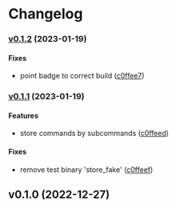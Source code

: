 # Changelog

### [v0.1.2](https://github.com/hoodie/rosemary/compare/v0.1.1...v0.1.2) (2023-01-19)

#### Fixes

* point badge to correct build
  ([c0ffee7](https://github.com/hoodie/rosemary/commit/c0ffee78b5fae8e8d9327e9cb04eaf4d3c477d6e))

### [v0.1.1](https://github.com/hoodie/rosemary/compare/v0.1.0...v0.1.1) (2023-01-19)

#### Features

* store commands by subcommands
  ([c0ffeed](https://github.com/hoodie/rosemary/commit/c0ffeed691fbd7f1e2faadb253ff8c63352a7205))

#### Fixes

* remove test binary 'store_fake'
  ([c0ffeef](https://github.com/hoodie/rosemary/commit/c0ffeef3e80a4da08d4f1b6b722bfd89da407e23))

## v0.1.0 (2022-12-27)
